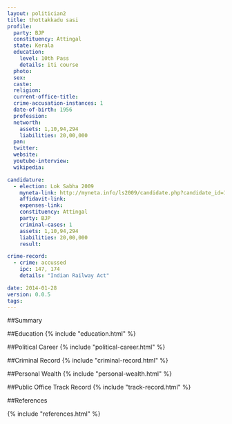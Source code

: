 ```yaml
---
layout: politician2
title: thottakkadu sasi
profile: 
  party: BJP
  constituency: Attingal
  state: Kerala
  education: 
    level: 10th Pass
    details: iti course
  photo: 
  sex: 
  caste: 
  religion: 
  current-office-title: 
  crime-accusation-instances: 1
  date-of-birth: 1956
  profession: 
  networth: 
    assets: 1,10,94,294
    liabilities: 20,00,000
  pan: 
  twitter: 
  website: 
  youtube-interview: 
  wikipedia: 

candidature: 
  - election: Lok Sabha 2009
    myneta-link: http://myneta.info/ls2009/candidate.php?candidate_id=1651
    affidavit-link: 
    expenses-link: 
    constituency: Attingal 
    party: BJP
    criminal-cases: 1
    assets: 1,10,94,294
    liabilities: 20,00,000
    result:  

crime-record: 
  - crime: accussed
    ipc: 147, 174
    details: "Indian Railway Act" 

date: 2014-01-28
version: 0.0.5
tags: 
---
```

##Summary


##Education
{% include "education.html" %}


##Political Career
{% include "political-career.html" %}


##Criminal Record
{% include "criminal-record.html" %}


##Personal Wealth
{% include "personal-wealth.html" %}


##Public Office Track Record
{% include "track-record.html" %}


##References


{% include "references.html" %}